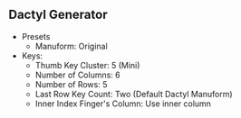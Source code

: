 ## Dactyl Generator

- Presets
    - Manuform: Original
- Keys:
    - Thumb Key Cluster: 5 (Mini)
    - Number of Columns: 6
    - Number of Rows: 5
    - Last Row Key Count: Two (Default Dactyl Manuform)
    - Inner Index Finger's Column: Use inner column
